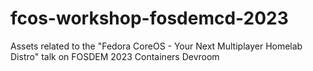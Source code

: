 # fcos-workshop-fosdemcd-2023
Assets related to the "Fedora CoreOS - Your Next Multiplayer Homelab Distro" talk on FOSDEM 2023 Containers Devroom

